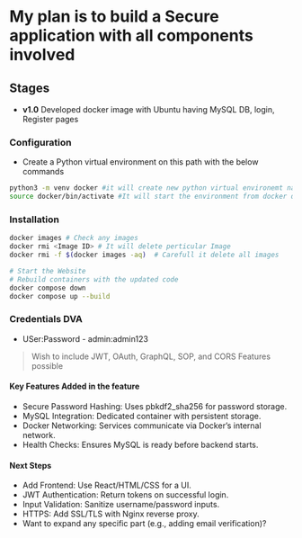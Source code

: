 # My plan is to build a Secure application with all components involved


## Stages
- **v1.0** Developed docker image with Ubuntu having MySQL DB, login, Register pages

### Configuration 
- Create a Python virtual environment on this path with the below commands
```bash
python3 -m venv docker #it will create new python virtual environemt name docker
source docker/bin/activate #It will start the environment from docker directory created in above
```
### Installation
```bash
docker images # Check any images
docker rmi <Image ID> # It will delete perticular Image
docker rmi -f $(docker images -aq)  # Carefull it delete all images

# Start the Website
# Rebuild containers with the updated code
docker compose down
docker compose up --build
```
### Credentials DVA
- USer:Password - admin:admin123



> Wish to include JWT, OAuth, GraphQL, SOP, and CORS Features possible

#### Key Features Added in the feature
- Secure Password Hashing: Uses pbkdf2_sha256 for password storage.
- MySQL Integration: Dedicated container with persistent storage.
- Docker Networking: Services communicate via Docker’s internal network.
- Health Checks: Ensures MySQL is ready before backend starts.



#### Next Steps
- Add Frontend: Use React/HTML/CSS for a UI.
- JWT Authentication: Return tokens on successful login.
- Input Validation: Sanitize username/password inputs.
- HTTPS: Add SSL/TLS with Nginx reverse proxy.
- Want to expand any specific part (e.g., adding email verification)?



